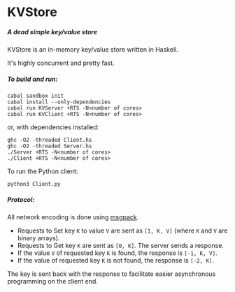 KVStore
=======

##### A dead simple key/value store

KVStore is an in-memory key/value store written in Haskell.

It's highly concurrent and pretty fast.

##### To build and run:

    cabal sandbox init
    cabal install --only-dependencies
    cabal run KVServer +RTS -N<number of cores>
    cabal run KVClient +RTS -N<number of cores>

or, with dependencies installed:

    ghc -O2 -threaded Client.hs
    ghc -O2 -threaded Server.hs
    ./Server +RTS -N<number of cores>
    ./Client +RTS -N<number of cores>

To run the Python client:

    python3 Client.py

##### Protocol:

All network encoding is done using [msgpack](http://msgpack.org).

- Requests to Set key `K` to value `V` are sent as `[1, K, V]` 
(where `K` and `V` are binary arrays). 
- Requests to Get key `K` are sent as `[0, K]`. The server sends a response.
- If the value `V` of requested key `K` is found, the response is `[-1, K, V]`.
- If the value of requested key `K` is not found, the response is `[-2, K]`.

The key is sent back with the response to facilitate easier asynchronous
programming on the client end.
